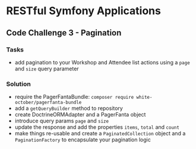 # RESTful Symfony Applications

## Code Challenge 3 - Pagination

### Tasks

- add pagination to your Workshop and Attendee list actions using a `page` and `size` query parameter

### Solution

- require the PagerFantaBundle: `composer require white-october/pagerfanta-bundle`
- add a `getQueryBuilder` method to repository
- create DoctrineORMAdapter and a PagerFanta object
- introduce query params `page` and `size`
- update the response and add the properties `items`, `total` and `count`
- make things re-usable and create a `PaginatedCollection` object and a `PaginationFactory` to encapsulate your pagination logic
